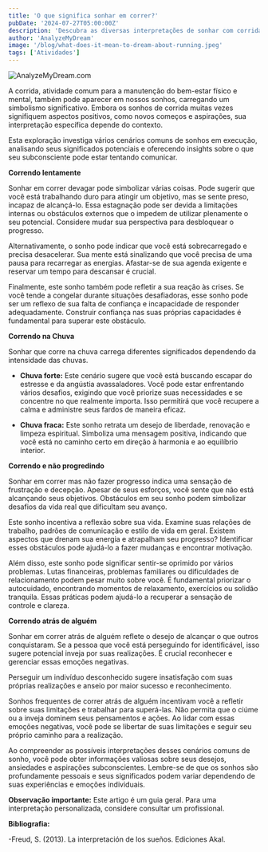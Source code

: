 ```yaml
---
title: 'O que significa sonhar em correr?'
pubDate: '2024-07-27T05:00:00Z'
description: 'Descubra as diversas interpretações de sonhar com corrida, desde alcançar novos horizontes até desejos de escapar da rotina.'
author: 'AnalyzeMyDream'
image: '/blog/what-does-it-mean-to-dream-about-running.jpeg'
tags: ['Atividades']
---
```


![AnalyzeMyDream.com](/blog/what-does-it-mean-to-dream-about-running.jpeg)


A corrida, atividade comum para a manutenção do bem-estar físico e mental, também pode aparecer em nossos sonhos, carregando um simbolismo significativo. Embora os sonhos de corrida muitas vezes signifiquem aspectos positivos, como novos começos e aspirações, sua interpretação específica depende do contexto.

Esta exploração investiga vários cenários comuns de sonhos em execução, analisando seus significados potenciais e oferecendo insights sobre o que seu subconsciente pode estar tentando comunicar.

**Correndo lentamente**

Sonhar em correr devagar pode simbolizar várias coisas. Pode sugerir que você está trabalhando duro para atingir um objetivo, mas se sente preso, incapaz de alcançá-lo. Essa estagnação pode ser devida a limitações internas ou obstáculos externos que o impedem de utilizar plenamente o seu potencial. Considere mudar sua perspectiva para desbloquear o progresso.

Alternativamente, o sonho pode indicar que você está sobrecarregado e precisa desacelerar. Sua mente está sinalizando que você precisa de uma pausa para recarregar as energias. Afastar-se de sua agenda exigente e reservar um tempo para descansar é crucial.

Finalmente, este sonho também pode refletir a sua reação às crises. Se você tende a congelar durante situações desafiadoras, esse sonho pode ser um reflexo de sua falta de confiança e incapacidade de responder adequadamente. Construir confiança nas suas próprias capacidades é fundamental para superar este obstáculo.

**Correndo na Chuva**

Sonhar que corre na chuva carrega diferentes significados dependendo da intensidade das chuvas. 

- **Chuva forte:** Este cenário sugere que você está buscando escapar do estresse e da angústia avassaladores. Você pode estar enfrentando vários desafios, exigindo que você priorize suas necessidades e se concentre no que realmente importa. Isso permitirá que você recupere a calma e administre seus fardos de maneira eficaz.

- **Chuva fraca:** Este sonho retrata um desejo de liberdade, renovação e limpeza espiritual. Simboliza uma mensagem positiva, indicando que você está no caminho certo em direção à harmonia e ao equilíbrio interior.

**Correndo e não progredindo**

Sonhar em correr mas não fazer progresso indica uma sensação de frustração e decepção. Apesar de seus esforços, você sente que não está alcançando seus objetivos. Obstáculos em seu sonho podem simbolizar desafios da vida real que dificultam seu avanço.

Este sonho incentiva a reflexão sobre sua vida. Examine suas relações de trabalho, padrões de comunicação e estilo de vida em geral. Existem aspectos que drenam sua energia e atrapalham seu progresso? Identificar esses obstáculos pode ajudá-lo a fazer mudanças e encontrar motivação.

Além disso, este sonho pode significar sentir-se oprimido por vários problemas. Lutas financeiras, problemas familiares ou dificuldades de relacionamento podem pesar muito sobre você. É fundamental priorizar o autocuidado, encontrando momentos de relaxamento, exercícios ou solidão tranquila. Essas práticas podem ajudá-lo a recuperar a sensação de controle e clareza.

**Correndo atrás de alguém**

Sonhar em correr atrás de alguém reflete o desejo de alcançar o que outros conquistaram. Se a pessoa que você está perseguindo for identificável, isso sugere potencial inveja por suas realizações. É crucial reconhecer e gerenciar essas emoções negativas.

Perseguir um indivíduo desconhecido sugere insatisfação com suas próprias realizações e anseio por maior sucesso e reconhecimento.

Sonhos frequentes de correr atrás de alguém incentivam você a refletir sobre suas limitações e trabalhar para superá-las. Não permita que o ciúme ou a inveja dominem seus pensamentos e ações. Ao lidar com essas emoções negativas, você pode se libertar de suas limitações e seguir seu próprio caminho para a realização.

Ao compreender as possíveis interpretações desses cenários comuns de sonho, você pode obter informações valiosas sobre seus desejos, ansiedades e aspirações subconscientes.  Lembre-se de que os sonhos são profundamente pessoais e seus significados podem variar dependendo de suas experiências e emoções individuais.

**Observação importante:** Este artigo é um guia geral. Para uma interpretação personalizada, considere consultar um profissional.

**Bibliografia:**

-Freud, S. (2013). La interpretación de los sueños. Ediciones Akal.